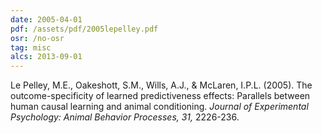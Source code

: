 ```yaml
---
date: 2005-04-01
pdf: /assets/pdf/2005lepelley.pdf
osr: /no-osr
tag: misc
alcs: 2013-09-01
---
```


Le Pelley, M.E., Oakeshott, S.M., Wills, A.J., & McLaren, I.P.L. (2005). The outcome-specificity of learned predictiveness effects: Parallels between human causal learning and animal conditioning. _Journal of Experimental Psychology: Animal Behavior Processes, 31,_ 2226-236.



